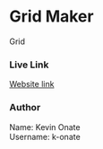 # Grid Maker
Grid

### Live Link
[Website link](https://k-onate.github.io/CSCI39548-assignment-2/)

### Author
Name: Kevin Onate<br/>
Username: k-onate